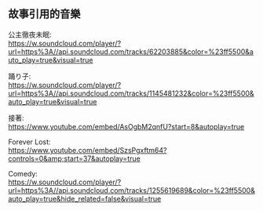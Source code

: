 ## 故事引用的音樂

公主徹夜未眠:<br>
https://w.soundcloud.com/player/?url=https%3A//api.soundcloud.com/tracks/62203885&color=%23ff5500&auto_play=true&visual=true

踊り子:<br>
https://w.soundcloud.com/player/?url=https%3A//api.soundcloud.com/tracks/1145481232&color=%23ff5500&auto_play=true&visual=true

接著:<br>
https://www.youtube.com/embed/AsOgbM2qnfU?start=8&autoplay=true

Forever Lost:<br>
https://www.youtube.com/embed/SzsPgxftm64?controls=0&amp;start=37&autoplay=true

Comedy:<br>
https://w.soundcloud.com/player/?url=https%3A//api.soundcloud.com/tracks/1255619689&color=%23ff5500&auto_play=true&hide_related=false&visual=true
